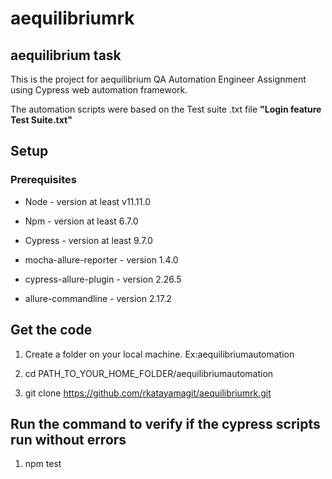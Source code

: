 # aequilibriumrk
## aequilibrium task


This is the project for aequilibrium QA Automation Engineer Assignment using Cypress web automation framework.

The automation scripts were based on the Test suite .txt file **"Login feature Test Suite.txt"**

## Setup
### Prerequisites

- Node - version at least v11.11.0

- Npm - version at least 6.7.0

- Cypress - version at least 9.7.0

- mocha-allure-reporter - version 1.4.0

- cypress-allure-plugin - version 2.26.5

- allure-commandline - version 2.17.2

## Get the code

1) Create a folder on your local machine. Ex:aequilibriumautomation

2) cd PATH_TO_YOUR_HOME_FOLDER/aequilibriumautomation

3) git clone https://github.com/rkatayamagit/aequilibriumrk.git

## Run the command to verify if the cypress scripts run without errors

1) npm test
